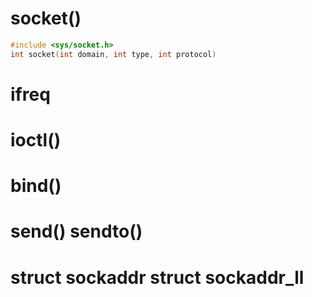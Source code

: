 # socket()
```cpp
#include <sys/socket.h>
int socket(int domain, int type, int protocol)
```
# ifreq
# ioctl()
# bind()
# send() sendto()
# struct sockaddr struct sockaddr_ll
